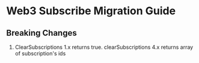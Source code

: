 # Web3 Subscribe Migration Guide

## Breaking Changes

1. ClearSubscriptions 1.x returns true. clearSubscriptions 4.x returns array of subscription's ids
